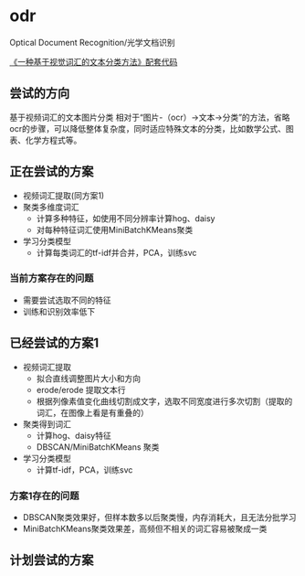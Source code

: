 # odr
Optical Document Recognition/光学文档识别 

[《一种基于视觉词汇的文本分类方法》配套代码](http://www.jianshu.com/p/f774e273a883)



## 尝试的方向
基于视频词汇的文本图片分类
相对于“图片-（ocr）->文本->分类”的方法，省略ocr的步骤，可以降低整体复杂度，同时适应特殊文本的分类，比如数学公式、图表、化学方程式等。

## 正在尝试的方案
- 视频词汇提取(同方案1)
- 聚类多维度词汇
  - 计算多种特征，如使用不同分辨率计算hog、daisy
  - 对每种特征词汇使用MiniBatchKMeans聚类
- 学习分类模型
  - 计算每类词汇的tf-idf并合并，PCA，训练svc
  
### 当前方案存在的问题
  - 需要尝试选取不同的特征
  - 训练和识别效率低下 

## 已经尝试的方案1
- 视频词汇提取
  - 拟合直线调整图片大小和方向
  - erode/erode 提取文本行
  - 根据列像素值变化曲线切割成文字，选取不同宽度进行多次切割（提取的词汇，在图像上看是有重叠的）
- 聚类得到词汇
  - 计算hog、daisy特征
  - DBSCAN/MiniBatchKMeans 聚类
- 学习分类模型
  - 计算tf-idf，PCA，训练svc
  
### 方案1存在的问题
  - DBSCAN聚类效果好，但样本数多以后聚类慢，内存消耗大，且无法分批学习
  - MiniBatchKMeans聚类效果差，高频但不相关的词汇容易被聚成一类

## 计划尝试的方案
